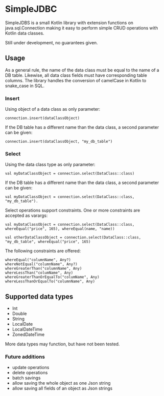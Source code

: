 # SimpleJDBC

SimpleJDBS is a small Kotlin library with extension functions on java.sql.Connection making it easy to perform simple CRUD operations with Kotlin data classes.  

Still under development, no guarantees given.

## Usage

As a general rule, the name of the data class must be equal to the name of a DB table. Likewise, all data class fields must have corresponding table columns.
The library handles the conversion of camelCase in Kotlin to snake_case in SQL.

### Insert

Using object of a data class as only parameter:

    connection.insert(dataClassObject)

If the DB table has a different name than the data class, a second parameter can be given:

    connection.insert(dataClassObject, "my_db_table")

### Select

Using the data class type as only parameter:

    val myDataClassObject = connection.select(DataClass::class)

If the DB table has a different name than the data class, a second parameter can be given:

    val myDataClassObject = connection.select(DataClass::class, "my_db_table"). 

Select operations support constraints. One or more constraints are accepted as varargs:

    val myDataClassObject = connection.select(DataClass::class, whereEqual("price", 165), whereEqual(name, "name))
    
    val otherDataClassObject = connection.select(DataClass::class, "my_db_table", whereEqual("price", 165)

The following constraints are offered:

    whereEqual("columnName", Any?)
    whereNotEqual("columnName", Any?)
    whereGreaterThan("columnName", Any)
    whereLessThan("columName", Any)
    whereGreaterThanOrEqualTo("columName", Any)
    whereLessThanOrEqualTo("columnName", Any)

## Supported data types

- Int
- Double
- String
- LocalDate
- LocalDateTime
- ZonedDateTime

More data types may function, but have not been tested. 

### Future additions
- update operations
- delete operations
- batch savings
- allow saving the whole object as one Json string
- allow saving all fields of an object as Json strings
